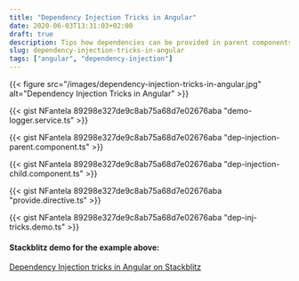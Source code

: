 ```yaml
---
title: "Dependency Injection Tricks in Angular"
date: 2020-06-03T13:31:03+02:00
draft: true
description: Tips how dependencies can be provided in parent components / directives or attached directives.
slug: dependency-injection-tricks-in-angular
tags: ["angular", "dependency-injection"]
---
```

{{< figure src="/images/dependency-injection-tricks-in-angular.jpg" alt="Dependency Injection Tricks in Angular" >}}

{{< gist NFantela 89298e327de9c8ab75a68d7e02676aba "demo-logger.service.ts" >}}

{{< gist NFantela 89298e327de9c8ab75a68d7e02676aba "dep-injection-parent.component.ts" >}}

{{< gist NFantela 89298e327de9c8ab75a68d7e02676aba "dep-injection-child.component.ts" >}}

{{< gist NFantela 89298e327de9c8ab75a68d7e02676aba "provide.directive.ts" >}}

{{< gist NFantela 89298e327de9c8ab75a68d7e02676aba "dep-inj-tricks.demo.ts" >}}


#### Stackblitz demo for the example above:
[Dependency Injection tricks in Angular on Stackblitz](https://stackblitz.com/edit/dependency-injection-tricks-in-angular)